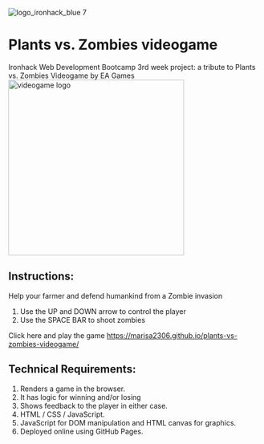 ![logo_ironhack_blue 7](https://user-images.githubusercontent.com/23629340/40541063-a07a0a8a-601a-11e8-91b5-2f13e4e6b441.png)

# Plants vs. Zombies videogame
Ironhack Web Development Bootcamp 3rd week project: a tribute to Plants vs. Zombies Videogame by EA Games
<img src="https://marisa2306.github.io/plants-vs-zombies-videogame/img/logo.png" alt="videogame logo" width="350px"/>


## Instructions:

Help your farmer and defend humankind from a Zombie invasion
1. Use the UP and DOWN arrow to control the player
2. Use the SPACE BAR to shoot zombies

Click here and play the game https://marisa2306.github.io/plants-vs-zombies-videogame/

## Technical Requirements:

1. Renders a game in the browser.
2. It has logic for winning and/or losing
3. Shows feedback to the player in either case.
4. HTML / CSS / JavaScript.
5. JavaScript for DOM manipulation and HTML canvas for graphics.
6. Deployed online using GitHub Pages.

